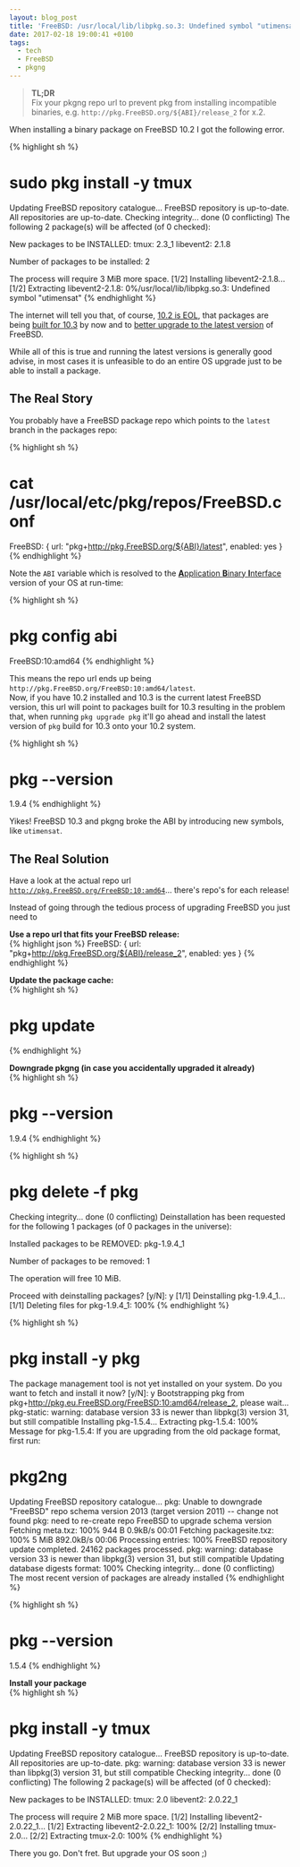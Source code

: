 ```yaml
---
layout: blog_post
title: 'FreeBSD: /usr/local/lib/libpkg.so.3: Undefined symbol "utimensat"'
date: 2017-02-18 19:00:41 +0100
tags:
  - tech
  - FreeBSD
  - pkgng
---
```


> **TL;DR**  
> Fix your pkgng repo url to prevent pkg from installing incompatible binaries,
> e.g. `http://pkg.FreeBSD.org/${ABI}/release_2` for x.2.

When installing a binary package on FreeBSD 10.2 I got the following error.

{% highlight sh %}
# sudo pkg install -y tmux
Updating FreeBSD repository catalogue...
FreeBSD repository is up-to-date.
All repositories are up-to-date.
Checking integrity... done (0 conflicting)
The following 2 package(s) will be affected (of 0 checked):

New packages to be INSTALLED:
  tmux: 2.3_1
  libevent2: 2.1.8

Number of packages to be installed: 2

The process will require 3 MiB more space.
[1/2] Installing libevent2-2.1.8...
[1/2] Extracting libevent2-2.1.8:   0%/usr/local/lib/libpkg.so.3: Undefined symbol "utimensat"
{% endhighlight %}

The internet will tell you that, of course, [10.2 is EOL][10.2-eol], that packages
are being [built for 10.3][built-for-10.3] by now and to [better upgrade to the latest version][upgrade-to-latest]
of FreeBSD.

While all of this is true and running the latest versions is generally
good advise, in most cases it is unfeasible to do an entire OS upgrade just to
be able to install a package.

## The Real Story

You probably have a FreeBSD package repo which points to the `latest` branch
in the packages repo:

{% highlight sh %}
# cat /usr/local/etc/pkg/repos/FreeBSD.conf
FreeBSD: {
  url: "pkg+http://pkg.FreeBSD.org/${ABI}/latest",
  enabled: yes
}
{% endhighlight %}

Note the `ABI` variable which is resolved to the [**A**pplication **B**inary
**I**nterface][abi] version of your OS at run-time:

{% highlight sh %}
# pkg config abi
FreeBSD:10:amd64
{% endhighlight %}

This means the repo url ends up being
`http://pkg.FreeBSD.org/FreeBSD:10:amd64/latest`.  
Now, if you have 10.2 installed and 10.3 is the current latest FreeBSD version,
this url will point to packages built for 10.3 resulting in the problem that,
when running `pkg upgrade pkg` it'll go ahead and install the latest version
of `pkg` build for 10.3 onto your 10.2 system.

{% highlight sh %}
# pkg --version
1.9.4
{% endhighlight %}

Yikes! FreeBSD 10.3 and pkgng broke the ABI by introducing new symbols,
like `utimensat`.

## The Real Solution

Have a look at the actual repo url [`http://pkg.FreeBSD.org/FreeBSD:10:amd64`][10-repo-url]... there's repo's for each release!

Instead of going through the tedious process of upgrading FreeBSD you just need to

**Use a repo url that fits your FreeBSD release:**  
{% highlight json %}
FreeBSD: {
  url: "pkg+http://pkg.FreeBSD.org/${ABI}/release_2",
  enabled: yes
}
{% endhighlight %}

**Update the package cache:**  
{% highlight sh %}
# pkg update
{% endhighlight %}

**Downgrade pkgng (in case you accidentally upgraded it already)**  
{% highlight sh %}
# pkg --version
1.9.4
{% endhighlight %}

{% highlight sh %}
# pkg delete -f pkg
Checking integrity... done (0 conflicting)
Deinstallation has been requested for the following 1 packages (of 0 packages in the universe):

Installed packages to be REMOVED:
  pkg-1.9.4_1

Number of packages to be removed: 1

The operation will free 10 MiB.

Proceed with deinstalling packages? [y/N]: y
[1/1] Deinstalling pkg-1.9.4_1...
[1/1] Deleting files for pkg-1.9.4_1: 100%
{% endhighlight %}

{% highlight sh %}
# pkg install -y pkg
The package management tool is not yet installed on your system.
Do you want to fetch and install it now? [y/N]: y
Bootstrapping pkg from pkg+http://pkg.eu.FreeBSD.org/FreeBSD:10:amd64/release_2, please wait...
pkg-static: warning: database version 33 is newer than libpkg(3) version 31, but still compatible
Installing pkg-1.5.4...
Extracting pkg-1.5.4: 100%
Message for pkg-1.5.4:
If you are upgrading from the old package format, first run:

  # pkg2ng
Updating FreeBSD repository catalogue...
pkg: Unable to downgrade "FreeBSD" repo schema version 2013 (target version 2011) -- change not found
pkg: need to re-create repo FreeBSD to upgrade schema version
Fetching meta.txz: 100%    944 B   0.9kB/s    00:01
Fetching packagesite.txz: 100%    5 MiB 892.0kB/s    00:06
Processing entries: 100%
FreeBSD repository update completed. 24162 packages processed.
pkg: warning: database version 33 is newer than libpkg(3) version 31, but still compatible
Updating database digests format: 100%
Checking integrity... done (0 conflicting)
The most recent version of packages are already installed
{% endhighlight %}

{% highlight sh %}
# pkg --version
1.5.4
{% endhighlight %}

**Install your package**  
{% highlight sh %}
# pkg install -y tmux
Updating FreeBSD repository catalogue...
FreeBSD repository is up-to-date.
All repositories are up-to-date.
pkg: warning: database version 33 is newer than libpkg(3) version 31, but still compatible
Checking integrity... done (0 conflicting)
The following 2 package(s) will be affected (of 0 checked):

New packages to be INSTALLED:
  tmux: 2.0
  libevent2: 2.0.22_1

The process will require 2 MiB more space.
[1/2] Installing libevent2-2.0.22_1...
[1/2] Extracting libevent2-2.0.22_1: 100%
[2/2] Installing tmux-2.0...
[2/2] Extracting tmux-2.0: 100%
{% endhighlight %}

There you go. Don't fret. But upgrade your OS soon ;)

[abi]: https://en.m.wikipedia.org/wiki/Application_binary_interface
[10.2-eol]: https://github.com/bapt/indexinfo/issues/8
[built-for-10.3]: https://github.com/freebsd/pkg/issues/1451#issuecomment-275868439
[upgrade-to-latest]: https://github.com/freebsd/pkg/issues/1526
[10-repo-url]: http://pkg.FreeBSD.org/FreeBSD:10:amd64
